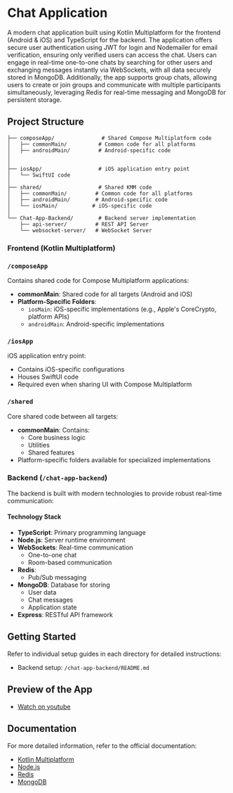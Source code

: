 [//]: # (This is a Kotlin Multiplatform project targeting Android, iOS.)

[//]: # ()
[//]: # (* `/composeApp` is for code that will be shared across your Compose Multiplatform applications.)

[//]: # (  It contains several subfolders:)

[//]: # (  - `commonMain` is for code that’s common for all targets.)

[//]: # (  - Other folders are for Kotlin code that will be compiled for only the platform indicated in the folder name.)

[//]: # (    For example, if you want to use Apple’s CoreCrypto for the iOS part of your Kotlin app,)

[//]: # (    `iosMain` would be the right folder for such calls.)

[//]: # ()
[//]: # (* `/iosApp` contains iOS applications. Even if you’re sharing your UI with Compose Multiplatform, )

[//]: # (  you need this entry point for your iOS app. This is also where you should add SwiftUI code for your project.)

[//]: # ()
[//]: # (* `/shared` is for the code that will be shared between all targets in the project.)

[//]: # (  The most important subfolder is `commonMain`. If preferred, you can add code to the platform-specific folders here too.)

# Chat Application

A modern chat application built using Kotlin Multiplatform for the frontend (Android & iOS) and TypeScript for the backend.
The application offers secure user authentication using JWT for login and Nodemailer for email verification, 
ensuring only verified users can access the chat. Users can engage in real-time one-to-one chats by searching 
for other users and exchanging messages instantly via WebSockets, with all data securely stored in MongoDB.
Additionally, the app supports group chats, allowing users to create or join groups and communicate with multiple 
participants simultaneously, leveraging Redis for real-time messaging and MongoDB for persistent storage.

## Project Structure

```
├── composeApp/               # Shared Compose Multiplatform code
│   ├── commonMain/          # Common code for all platforms
│   ├── androidMain/         # Android-specific code
│   
│
├── iosApp/                  # iOS application entry point
│   └── SwiftUI code
│
├── shared/                  # Shared KMM code
│   ├── commonMain/         # Common code for all platforms
│   ├── androidMain/        # Android-specific code
│   └── iosMain/           # iOS-specific code
│
└── Chat-App-Backend/        # Backend server implementation
    ├── api-server/         # REST API Server
    └── websocket-server/   # WebSocket Server
```

### Frontend (Kotlin Multiplatform)

### `/composeApp`
Contains shared code for Compose Multiplatform applications:
- **commonMain**: Shared code for all targets (Android and iOS)
- **Platform-Specific Folders**:
  - `iosMain`: iOS-specific implementations (e.g., Apple's CoreCrypto, platform APIs)
  - `androidMain`: Android-specific implementations

### `/iosApp`
iOS application entry point:
- Contains iOS-specific configurations
- Houses SwiftUI code
- Required even when sharing UI with Compose Multiplatform

### `/shared`
Core shared code between all targets:
- **commonMain**: Contains:
  - Core business logic
  - Utilities
  - Shared features
- Platform-specific folders available for specialized implementations

### Backend (`/chat-app-backend`)

The backend is built with modern technologies to provide robust real-time communication:

#### Technology Stack
- **TypeScript**: Primary programming language
- **Node.js**: Server runtime environment
- **WebSockets**: Real-time communication
  - One-to-one chat
  - Room-based communication
- **Redis**:
  - Pub/Sub messaging
- **MongoDB**: Database for storing
  - User data
  - Chat messages
  - Application state
- **Express**: RESTful API framework

## Getting Started

Refer to individual setup guides in each directory for detailed instructions:
- Backend setup: `/chat-app-backend/README.md`

## Preview of the App
- [Watch on youtube](https://youtu.be/c1qRkZNrPhs)

## Documentation

For more detailed information, refer to the official documentation:

- [Kotlin Multiplatform](https://kotlinlang.org/docs/multiplatform.html)
- [Node.js](https://nodejs.org/docs)
- [Redis](https://redis.io/documentation)
- [MongoDB](https://www.mongodb.com/docs/)
